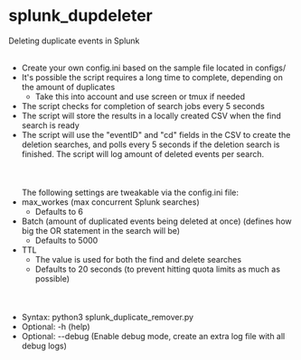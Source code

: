 # splunk_dupdeleter
Deleting duplicate events in Splunk
<br/><br/>
- Create your own config.ini based on the sample file located in configs/
- It's possible the script requires a long time to complete, depending on the amount of duplicates
    - Take this into account and use screen or tmux if needed
- The script checks for completion of search jobs every 5 seconds
- The script will store the results in a locally created CSV when the find search is ready
- The script will use the "eventID" and "cd" fields in the CSV to create the deletion searches, and polls every 5  seconds if the deletion search is finished. The script will log amount of deleted events per search.
<br/><br/>
<br/><br/>
The following settings are tweakable via the config.ini file:
- max_workes (max concurrent Splunk searches)
    - Defaults to 6
- Batch (amount of duplicated events being deleted at once) (defines how big the OR statement in the search will be)
    - Defaults to 5000
- TTL 
    - The value is used for both the find and delete searches
    - Defaults to 20 seconds (to prevent hitting quota limits as much as possible)
<br/><br/>
<br/><br/>
- Syntax: python3 splunk_duplicate_remover.py
- Optional: -h (help)
- Optional: --debug (Enable debug mode, create an extra log file with all debug logs)
<br/><br/>

